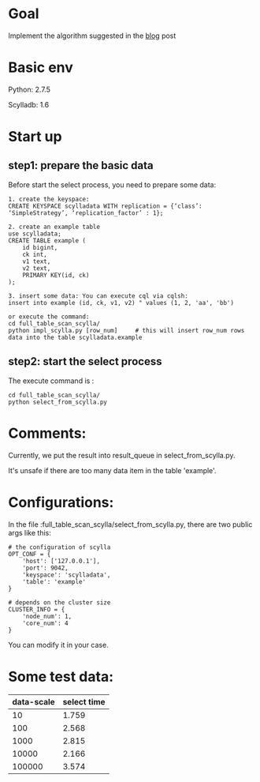 # Goal

Implement the algorithm suggested in the [blog](http://www.scylladb.com/2017/02/13/efficient-full-table-scans-with-scylla-1-6/) post

# Basic env

Python: 2.7.5

Scylladb: 1.6

# Start up
## step1: prepare the basic data
Before start the select process, you need to prepare some data:

```
1. create the keyspace:
CREATE KEYSPACE scylladata WITH replication = {‘class’: ‘SimpleStrategy’, ‘replication_factor’ : 1};

2. create an example table
use scylladata;
CREATE TABLE example (
    id bigint,
    ck int,
    v1 text,
    v2 text,
    PRIMARY KEY(id, ck)
);

3. insert some data: You can execute cql via cqlsh:
insert into example (id, ck, v1, v2) " values (1, 2, 'aa', 'bb')

or execute the command:
cd full_table_scan_scylla/
python impl_scylla.py [row_num] 	# this will insert row_num rows data into the table scylladata.example
```

## step2: start the select process

The execute command is :

```
cd full_table_scan_scylla/
python select_from_scylla.py
```

# Comments:

Currently, we put the result into result_queue in select_from_scylla.py.

It's unsafe if there are too many data item in the table 'example'.

# Configurations:

In the file :full_table_scan_scylla/select_from_scylla.py, there are two public args like this:

```
# the configuration of scylla
OPT_CONF = {
    'host': ['127.0.0.1'],
    'port': 9042,
    'keyspace': 'scylladata',
    'table': 'example'
}
```

```
# depends on the cluster size
CLUSTER_INFO = {
    'node_num': 1,
    'core_num': 4
}
```

You can modify it in your case.

# Some test data:

data-scale|select time|
:---------|:----------|
10        |1.759
100       |2.568
1000      |2.815
10000     |2.166
100000    |3.574

